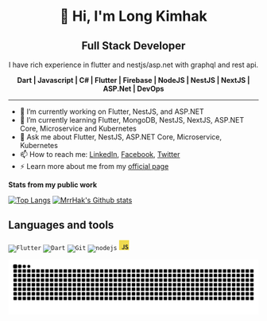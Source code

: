 <h1 align="center">👋 Hi, I'm Long Kimhak</h1>
<h2 align="center">Full Stack Developer</h2>
<p align="center">I have rich experience in flutter and nestjs/asp.net with graphql and rest api.</p>

<p align="center">
<strong>Dart | Javascript | C# | Flutter | Firebase | NodeJS | NestJS | NextJS | ASP.Net | DevOps</strong>
</p>

---

- 🔭 I’m currently working on Flutter, NestJS, and ASP.NET
- 🌱 I’m currently learning Flutter, MongoDB, NestJS, NextJS, ASP.NET Core, Microservice and Kubernetes
- 💬 Ask me about Flutter, NestJS, ASP.NET Core, Microservice, Kubernetes
- 📫 How to reach me: [LinkedIn](https://www.linkedin.com/in/kimhak-long-370818295), [Facebook](https://web.facebook.com/mrrhak168), [Twitter](https://twitter.com/mrrhak168)
- ⚡ Learn more about me from my [official page](https://mrrhak.com)



**Stats from my public work**

[<img src="https://github-readme-stats.vercel.app/api/top-langs/?username=mrrhak&show_icons=true&count_private=true&theme=tokyonight&langs_count=8&hide=CMake,ShaderLab,C%23,C%2B%2B&layout=compact&exclude_repo=android_kernel_samsung_gts7,twrp_device_samsung_gts7lwifi,android10_kernel_samsung_gts7lwifi,android_device_samsung_gts7lwifi,android_kernel_samsung_exynos990,android_kernel_samsung_gts7lwifi-old,proprietary_vendor_samsung_gts7lwifi,android_device_samsung_r8s,proprietary_vendor_samsung_r8s,proprietary_vendor_samsung_sm8250-common,android_device_samsung_sm8250-common,android_device_samsung_exynos990-common,kernel_samsung_exynos990,proprietary_vendor_samsung_exynos990-common,recovery_device_samsung_r8s,PatientAccess_Patched,Stagecoach_Patched,social-old,web-repo&custom_title=Most%20used%20languages" alt="Top Langs" height=180>](https://github.com/anuraghazra/github-readme-stats)
[<img src="https://github-readme-stats.vercel.app/api?username=mrrhak&show_icons=true&count_private=true&include_all_commits=true&theme=tokyonight&custom_title=MrrHak's%20GitHub%20stats" alt="MrrHak's Github stats" height=180>](https://github.com/anuraghazra/github-readme-stats)

## Languages and tools

<code><img height="20" src="https://avatars.githubusercontent.com/u/14101776?s=20&v=4" alt="Flutter"></code>
<code><img height="20" src="https://avatars.githubusercontent.com/u/1609975?s=20&v=4" alt="Dart"></code>
<code><img height="20" src="https://avatars.githubusercontent.com/u/18133?s=20&v=4" alt="Git"></code>
<code><img height="20" src="https://avatars.githubusercontent.com/u/9950313?s=20&v=4" alt="nodejs"></code>
<code><img height="20" src="https://raw.githubusercontent.com/github/explore/80688e429a7d4ef2fca1e82350fe8e3517d3494d/topics/javascript/javascript.png" alt="javascript"></code>

<!-- By https://github.com/marketplace/actions/generate-snake-game-from-github-contribution-grid -->

<picture>
  <source media="(prefers-color-scheme: dark)" srcset="https://raw.githubusercontent.com/mrrhak/mrrhak/output/github-contribution-grid-snake-dark.svg">
  <source media="(prefers-color-scheme: light)" srcset="https://raw.githubusercontent.com/mrrhak/mrrhak/output/github-contribution-grid-snake.svg">
  <img alt="github contribution grid snake animation" src="https://raw.githubusercontent.com/mrrhak/mrrhak/output/github-contribution-grid-snake.svg">
</picture>


